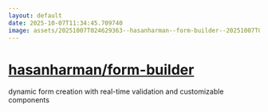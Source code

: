 ```yaml
---
layout: default
date: 2025-10-07T11:34:45.709740
image: assets/20251007T024629363--hasanharman--form-builder--20251007T025609116--cropped.png
---
```


# [hasanharman/form-builder](https://github.com/hasanharman/form-builder)

dynamic form creation with real-time validation and customizable components
